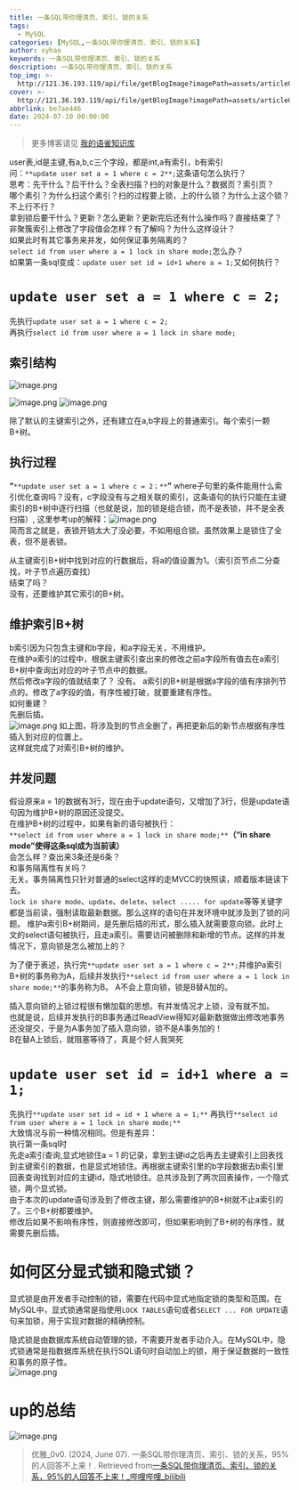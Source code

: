 ```yaml
---
title: 一条SQL带你理清页、索引、锁的关系
tags:
  - MySQL
categories: [MySQL,一条SQL带你理清页、索引、锁的关系]
author: xyhao
keywords: 一条SQL带你理清页、索引、锁的关系
description: 一条SQL带你理清页、索引、锁的关系
top_img: >-
  http://121.36.193.119/api/file/getBlogImage?imagePath=assets/articleCover/2024-07-10-Index.png
cover: >-
  http://121.36.193.119/api/file/getBlogImage?imagePath=assets/articleCover/2024-07-10-Index.png
abbrlink: be7ae446
date: 2024-07-10 00:00:00
---
```


> 更多博客请见 [我的语雀知识库](https://www.yuque.com/u41117719/xd1qgc)

user表,id是主键,有a,b,c三个字段，都是int,a有索引，b有索引  
问：`**update user set a = 1 where c = 2**;`这条语句怎么执行？  
思考：先干什么？后干什么？全表扫描？扫的对象是什么？数据页？索引页？  
哪个素引？为什么扫这个素引？扫的过程要上锁，上的什么锁？为什么上这个锁？不上行不行？  
拿到锁后要干什么？更新？怎么更新？更新完后还有什么操作吗？直接结束了？  
非聚簇索引上修改了字段值会怎样？有了解吗？为什么这样设计？  
如果此时有其它事务来并发，如何保证事务隔离的？  
`select id from user where a = 1 lock in share mode;`怎么办？    
如果第一条sql变成：`update user set id = id+1 where a = 1;`又如何执行？   


# `update user set a = 1 where c = 2;`  
先执行`update user set a = 1 where c = 2;`  
再执行`select id from user where a = 1 lock in share mode;`  
## 索引结构

![image.png](http://121.36.193.119/api/file/getBlogImage?imagePath=assets/articleSource/2024-07-10-MySQL/img.png)

![image.png](http://121.36.193.119/api/file/getBlogImage?imagePath=assets/articleSource/2024-07-10-MySQL/img_1.png)
![image.png](http://121.36.193.119/api/file/getBlogImage?imagePath=assets/articleSource/2024-07-10-MySQL/img_2.png)

除了默认的主键索引之外，还有建立在a,b字段上的普通索引。每个索引一颗B+树。  
## 执行过程
**“**`**update user set a = 1 where c = 2；**`**”**
where子句里的条件能用什么索引优化查询吗？没有，c字段没有与之相关联的索引，这条语句的执行只能在主键索引的B+树中逐行扫描（也就是说，加的锁是组合锁，而不是表锁，并不是全表扫描）,
这里参考up的解释：![image.png](http://121.36.193.119/api/file/getBlogImage?imagePath=assets/articleSource/2024-07-10-MySQL/img_3.png)  
简而言之就是，表锁开销太大了没必要，不如用组合锁。虽然效果上是锁住了全表，但不是表锁。  

从主键索引B+树中找到对应的行数据后，将a的值设置为1。（索引页节点二分查找，叶子节点遍历查找）  
结束了吗？  
没有，还要维护其它索引的B+树。  
## 维护索引B+树
b索引因为只包含主键和b字段，和a字段无关，不用维护。  
在维护a索引的过程中，根据主键索引查出来的修改之前a字段所有值去在a索引B+树中查询出对应的叶子节点中的数据。  
然后修改a字段的值就结束了？
没有。
a索引的B+树是根据a字段的值有序排列节点的。修改了a字段的值，有序性被打破，就要重建有序性。  
如何重建？  
先删后插。  
![image.png](http://121.36.193.119/api/file/getBlogImage?imagePath=assets/articleSource/2024-07-10-MySQL/img_4.png)
如上图，将涉及到的节点全删了，再把更新后的新节点根据有序性插入到对应的位置上。    
这样就完成了对索引B+树的维护。  
## 并发问题
假设原来a = 1的数据有3行，现在由于update语句，又增加了3行，但是update语句因为维护B+树的原因还没提交。    
在维护B+树的过程中，如果有新的语句被执行：  
`**select id from user where a = 1 lock in share mode;**`**（“in share mode”使得这条sql成为当前读）**  
会怎么样？查出来3条还是6条？    
和事务隔离性有关吗？    
无关。事务隔离性只针对普通的select这样的走MVCC的快照读，顺着版本链读下去。    
`lock in share mode`、`update`、`delete`、`select ..... for update`等等关键字都是当前读，强制读取最新数据。那么这样的语句在并发环境中就涉及到了锁的问题。
维护a索引B+树期间，是先删后插的形式，那么插入就需要意向锁。此时上文的select语句被执行，且走a索引。需要访问被删除和新增的节点。这样的并发情况下，意向锁是怎么被加上的？

为了便于表述，执行完`**update user set a = 1 where c = 2**;`并维护a索引B+树的事务称为A，后续并发执行`**select id from user where a = 1 lock in share mode;**`的事务称为B。
A不会上意向锁，锁是B替A加的。  

插入意向锁的上锁过程很有懒加载的思想。有并发情况才上锁，没有就不加。  
也就是说，后续并发执行的B事务通过ReadView得知对最新数据做出修改地事务还没提交，于是为A事务加了插入意向锁，锁不是A事务加的！  
B在替A上锁后，就阻塞等待了，真是个好人我哭死  



# `update user set id = id+1 where a = 1;`
先执行`**update user set id = id + 1 where a = 1;**`
再执行`**select id from user where a = 1 lock in share mode;**`  
大致情况与前一种情况相同。但是有差异：  
执行第一条sql时  
先走a索引查询,显式地锁住a = 1 的记录，拿到主键id之后再去主键索引上回表找到主键索引的数据，也是显式地锁住。再根据主键索引里的b字段数据去b索引里回表查询找到对应的主键id，隐式地锁住。总共涉及到了两次回表操作，一个隐式锁，两个显式锁。  
由于本次的update语句涉及到了修改主键，那么需要维护的B+树就不止a索引的了。三个B+树都要维护。  
修改后如果不影响有序性，则直接修改即可，但如果影响到了B+树的有序性，就需要先删后插。  

# 如何区分显式锁和隐式锁？
显式锁是由开发者手动控制的锁，需要在代码中显式地指定锁的类型和范围。在MySQL中，显式锁通常是指使用`LOCK TABLES`语句或者`SELECT ... FOR UPDATE`语句来加锁，用于实现对数据的精确控制。

隐式锁是由数据库系统自动管理的锁，不需要开发者手动介入。在MySQL中，隐式锁通常是指数据库系统在执行SQL语句时自动加上的锁，用于保证数据的一致性和事务的原子性。  
![image.png](http://121.36.193.119/api/file/getBlogImage?imagePath=assets/articleSource/2024-07-10-MySQL/img_5.png)
# up的总结
![image.png](http://121.36.193.119/api/file/getBlogImage?imagePath=assets/articleSource/2024-07-10-MySQL/img_6.png)


> 优雅_0v0. (2024, June 07). 一条SQL带你理清页、索引、锁的关系，95%的人回答不上来！. Retrieved from[一条SQL带你理清页、索引、锁的关系，95%的人回答不上来！_哔哩哔哩_bilibili](https://www.bilibili.com/video/BV1CM4m127Uq?vd_source=6df57b2b8470f0f2c9187d097a219270)








